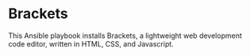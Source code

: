 Brackets
========

This Ansible playbook installs Brackets, a lightweight web development code editor, written in HTML, CSS, and Javascript.